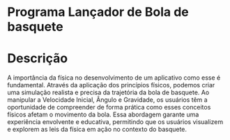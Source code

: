 # Programa Lançador de Bola de basquete 

# Descrição
A importância da física no desenvolvimento de um aplicativo como esse é fundamental. Através da aplicação dos princípios físicos, podemos criar uma simulação realista e precisa da trajetória da bola de basquete. Ao manipular a Velocidade Inicial, Ângulo e Gravidade, os usuários têm a oportunidade de compreender de forma prática como esses conceitos físicos afetam o movimento da bola. Essa abordagem garante uma experiência envolvente e educativa, permitindo que os usuários visualizem e explorem as leis da física em ação no contexto do basquete.